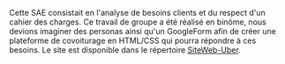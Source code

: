 Cette SAE consistait en l'analyse de besoins clients et du respect d'un cahier des charges. Ce travail de groupe a été réalisé en binôme, nous devions imaginer des personas ainsi qu'un GoogleForm afin de créer une plateforme de covoiturage en HTML/CSS qui pourra répondre à ces besoins. Le site est disponible dans le répertoire [SiteWeb-Uber]().
